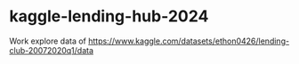 # kaggle-lending-hub-2024
Work explore data of  https://www.kaggle.com/datasets/ethon0426/lending-club-20072020q1/data
